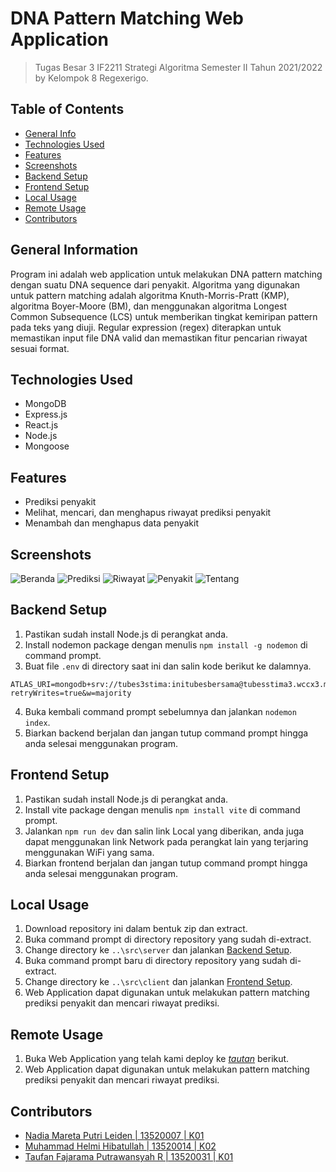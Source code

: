 # DNA Pattern Matching Web Application
> Tugas Besar 3 IF2211 Strategi Algoritma Semester II Tahun 2021/2022 by Kelompok 8 Regexerigo.

## Table of Contents
* [General Info](#general-information)
* [Technologies Used](#technologies-used)
* [Features](#features)
* [Screenshots](#screenshots)
* [Backend Setup](#backend-setup)
* [Frontend Setup](#frontend-setup)
* [Local Usage](#local-usage)
* [Remote Usage](#remote-usage)
* [Contributors](#contributors)

## General Information
Program ini adalah web application untuk melakukan DNA pattern matching dengan suatu DNA sequence dari penyakit. Algoritma yang digunakan untuk pattern matching adalah algoritma Knuth-Morris-Pratt (KMP), algoritma Boyer-Moore (BM), dan menggunakan algoritma Longest Common Subsequence (LCS) untuk memberikan tingkat kemiripan pattern pada teks yang diuji. Regular expression (regex) diterapkan untuk memastikan input file DNA valid dan memastikan fitur pencarian riwayat sesuai format.

## Technologies Used
- MongoDB
- Express.js
- React.js
- Node.js 
- Mongoose

## Features
- Prediksi penyakit
- Melihat, mencari, dan menghapus riwayat prediksi penyakit
- Menambah dan menghapus data penyakit

## Screenshots
![Beranda](./img/screenshot.png)
![Prediksi](./img/screenshot.png)
![Riwayat](./img/screenshot.png)
![Penyakit](./img/screenshot.png)
![Tentang](./img/screenshot.png)

## Backend Setup
1. Pastikan sudah install Node.js di perangkat anda.
2. Install nodemon package dengan menulis `npm install -g nodemon` di command prompt.
3. Buat file `.env` di directory saat ini dan salin kode berikut ke dalamnya.
```
ATLAS_URI=mongodb+srv://tubes3stima:initubesbersama@tubesstima3.wccx3.mongodb.net/myFirstDatabase?retryWrites=true&w=majority
```
4. Buka kembali command prompt sebelumnya dan jalankan `nodemon index`.
5. Biarkan backend berjalan dan jangan tutup command prompt hingga anda selesai menggunakan program.

## Frontend Setup
1. Pastikan sudah install Node.js di perangkat anda.
2. Install vite package dengan menulis `npm install vite` di command prompt.
3. Jalankan `npm run dev` dan salin link Local yang diberikan, anda juga dapat menggunakan link Network pada perangkat lain yang terjaring menggunakan WiFi yang sama.
4. Biarkan frontend berjalan dan jangan tutup command prompt hingga anda selesai menggunakan program.

## Local Usage
1. Download repository ini dalam bentuk zip dan extract.
2. Buka command prompt di directory repository yang sudah di-extract.
3. Change directory ke `..\src\server` dan jalankan [Backend Setup](#backend-setup).
4. Buka command prompt baru di directory repository yang sudah di-extract.
5. Change directory ke `..\src\client` dan jalankan [Frontend Setup](#frontend-setup).
6. Web Application dapat digunakan untuk melakukan pattern matching prediksi penyakit dan mencari riwayat prediksi.

## Remote Usage
1. Buka Web Application yang telah kami deploy ke [_tautan_](https://cocokgen.netlify.app/) berikut.
2. Web Application dapat digunakan untuk melakukan pattern matching prediksi penyakit dan mencari riwayat prediksi.

## Contributors
- [Nadia Mareta Putri Leiden | 13520007 | K01](https://github.com/KorbanFidas2A)
- [Muhammad Helmi Hibatullah | 13520014 | K02](https://github.com/mhelmih)
- [Taufan Fajarama Putrawansyah R | 13520031 | K01](https://github.com/roastland)

